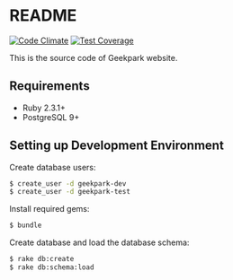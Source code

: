 # README

[![Code Climate](https://codeclimate.com/github/GeekPark/geekpark/badges/gpa.svg)](https://codeclimate.com/github/GeekPark/geekpark)
[![Test Coverage](https://codeclimate.com/github/GeekPark/geekpark/badges/coverage.svg)](https://codeclimate.com/github/GeekPark/geekpark/coverage)

This is the source code of Geekpark website.

## Requirements

- Ruby 2.3.1+
- PostgreSQL 9+


## Setting up Development Environment

Create database users:

```bash
$ create_user -d geekpark-dev
$ create_user -d geekpark-test
```

Install required gems:

```bash
$ bundle
```

Create database and load the database schema:

```bash
$ rake db:create
$ rake db:schema:load
```


